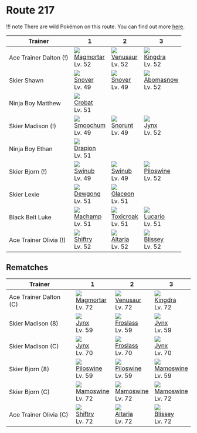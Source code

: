 # Route 217

!!! note
    There are wild Pokémon on this route. You can find out more [here](../../wild_pokemon/route_217/).


Trainer                | 1                                 | 2                                 | 3
---                    | ---                               | ---                               | ---
Ace Trainer Dalton (!) | ![][467]<br>[Magmortar]<br>Lv. 52 | ![][003]<br>[Venusaur]<br>Lv. 52  | ![][230]<br>[Kingdra]<br>Lv. 52
Skier Shawn            | ![][459]<br>[Snover]<br>Lv. 49    | ![][459]<br>[Snover]<br>Lv. 49    | ![][460]<br>[Abomasnow]<br>Lv. 52
Ninja Boy Matthew      | ![][169]<br>[Crobat]<br>Lv. 51    | &nbsp;                            | &nbsp;
Skier Madison (!)      | ![][238]<br>[Smoochum]<br>Lv. 49  | ![][361]<br>[Snorunt]<br>Lv. 49   | ![][124]<br>[Jynx]<br>Lv. 52
Ninja Boy Ethan        | ![][452]<br>[Drapion]<br>Lv. 51   | &nbsp;                            | &nbsp;
Skier Bjorn (!)        | ![][220]<br>[Swinub]<br>Lv. 49    | ![][220]<br>[Swinub]<br>Lv. 49    | ![][221]<br>[Piloswine]<br>Lv. 52
Skier Lexie            | ![][087]<br>[Dewgong]<br>Lv. 51   | ![][471]<br>[Glaceon]<br>Lv. 51   | &nbsp;
Black Belt Luke        | ![][068]<br>[Machamp]<br>Lv. 51   | ![][454]<br>[Toxicroak]<br>Lv. 51 | ![][448]<br>[Lucario]<br>Lv. 51
Ace Trainer Olivia (!) | ![][275]<br>[Shiftry]<br>Lv. 52   | ![][334]<br>[Altaria]<br>Lv. 52   | ![][242]<br>[Blissey]<br>Lv. 52

## Rematches

Trainer                | 1                                 | 2                                 | 3
---                    | ---                               | ---                               | ---
Ace Trainer Dalton (C) | ![][467]<br>[Magmortar]<br>Lv. 72 | ![][003]<br>[Venusaur]<br>Lv. 72  | ![][230]<br>[Kingdra]<br>Lv. 72
Skier Madison (8)      | ![][124]<br>[Jynx]<br>Lv. 59      | ![][478]<br>[Froslass]<br>Lv. 59  | ![][124]<br>[Jynx]<br>Lv. 59
Skier Madison (C)      | ![][124]<br>[Jynx]<br>Lv. 70      | ![][478]<br>[Froslass]<br>Lv. 70  | ![][124]<br>[Jynx]<br>Lv. 70
Skier Bjorn (8)        | ![][221]<br>[Piloswine]<br>Lv. 59 | ![][221]<br>[Piloswine]<br>Lv. 59 | ![][473]<br>[Mamoswine]<br>Lv. 59
Skier Bjorn (C)        | ![][473]<br>[Mamoswine]<br>Lv. 72 | ![][473]<br>[Mamoswine]<br>Lv. 72 | ![][473]<br>[Mamoswine]<br>Lv. 72
Ace Trainer Olivia (C) | ![][275]<br>[Shiftry]<br>Lv. 72   | ![][334]<br>[Altaria]<br>Lv. 72   | ![][242]<br>[Blissey]<br>Lv. 72

[Venusaur]: ../../pokemon_changes/003/
[Machamp]: ../../pokemon_changes/068/
[Dewgong]: ../../pokemon_changes/087/
[Jynx]: ../../pokemon_changes/124/
[Crobat]: ../../pokemon_changes/169/
[Swinub]: ../../pokemon_changes/220/
[Piloswine]: ../../pokemon_changes/221/
[Kingdra]: ../../pokemon_changes/230/
[Smoochum]: ../../pokemon_changes/238/
[Blissey]: ../../pokemon_changes/242/
[Shiftry]: ../../pokemon_changes/275/
[Altaria]: ../../pokemon_changes/334/
[Snorunt]: ../../pokemon_changes/361/
[Lucario]: ../../pokemon_changes/448/
[Drapion]: ../../pokemon_changes/452/
[Toxicroak]: ../../pokemon_changes/454/
[Snover]: ../../pokemon_changes/459/
[Abomasnow]: ../../pokemon_changes/460/
[Magmortar]: ../../pokemon_changes/467/
[Glaceon]: ../../pokemon_changes/471/
[Mamoswine]: ../../pokemon_changes/473/
[Froslass]: ../../pokemon_changes/478/
[003]: ../img/pokemon/003.png
[068]: ../img/pokemon/068.png
[087]: ../img/pokemon/087.png
[124]: ../img/pokemon/124.png
[169]: ../img/pokemon/169.png
[220]: ../img/pokemon/220.png
[221]: ../img/pokemon/221.png
[230]: ../img/pokemon/230.png
[238]: ../img/pokemon/238.png
[242]: ../img/pokemon/242.png
[275]: ../img/pokemon/275.png
[334]: ../img/pokemon/334.png
[361]: ../img/pokemon/361.png
[448]: ../img/pokemon/448.png
[452]: ../img/pokemon/452.png
[454]: ../img/pokemon/454.png
[459]: ../img/pokemon/459.png
[460]: ../img/pokemon/460.png
[467]: ../img/pokemon/467.png
[471]: ../img/pokemon/471.png
[473]: ../img/pokemon/473.png
[478]: ../img/pokemon/478.png
